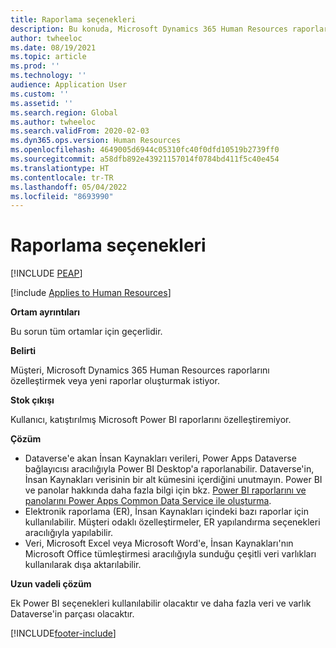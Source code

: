 ```yaml
---
title: Raporlama seçenekleri
description: Bu konuda, Microsoft Dynamics 365 Human Resources raporlarının nasıl özelleştirileceği veya yeni raporların nasıl oluşturulacağı açıklanmaktadır.
author: twheeloc
ms.date: 08/19/2021
ms.topic: article
ms.prod: ''
ms.technology: ''
audience: Application User
ms.custom: ''
ms.assetid: ''
ms.search.region: Global
ms.author: twheeloc
ms.search.validFrom: 2020-02-03
ms.dyn365.ops.version: Human Resources
ms.openlocfilehash: 4649005d6944c05310fc40f0dfd10519b2739ff0
ms.sourcegitcommit: a58dfb892e43921157014f0784bd411f5c40e454
ms.translationtype: HT
ms.contentlocale: tr-TR
ms.lasthandoff: 05/04/2022
ms.locfileid: "8693990"
---
```

# <a name="reporting-options"></a>Raporlama seçenekleri


[!INCLUDE [PEAP](../includes/peap-2.md)]

[!include [Applies to Human Resources](../includes/applies-to-hr.md)]



**Ortam ayrıntıları**

Bu sorun tüm ortamlar için geçerlidir.

**Belirti**

Müşteri, Microsoft Dynamics 365 Human Resources raporlarını özelleştirmek veya yeni raporlar oluşturmak istiyor.

**Stok çıkışı**

Kullanıcı, katıştırılmış Microsoft Power BI raporlarını özelleştiremiyor.

**Çözüm**

- Dataverse'e akan İnsan Kaynakları verileri, Power Apps Dataverse bağlayıcısı aracılığıyla Power BI Desktop'a raporlanabilir. Dataverse'in, İnsan Kaynakları verisinin bir alt kümesini içerdiğini unutmayın. Power BI ve panolar hakkında daha fazla bilgi için bkz. [Power BI raporlarını ve panolarını Power Apps Common Data Service ile oluşturma](https://powerapps.microsoft.com/blog/cdsconnectortopowerbi).
- Elektronik raporlama (ER), İnsan Kaynakları içindeki bazı raporlar için kullanılabilir. Müşteri odaklı özelleştirmeler, ER yapılandırma seçenekleri aracılığıyla yapılabilir.
- Veri, Microsoft Excel veya Microsoft Word'e, İnsan Kaynakları'nın Microsoft Office tümleştirmesi aracılığıyla sunduğu çeşitli veri varlıkları kullanılarak dışa aktarılabilir.

**Uzun vadeli çözüm**

Ek Power BI seçenekleri kullanılabilir olacaktır ve daha fazla veri ve varlık Dataverse'in parçası olacaktır.


[!INCLUDE[footer-include](../includes/footer-banner.md)]
